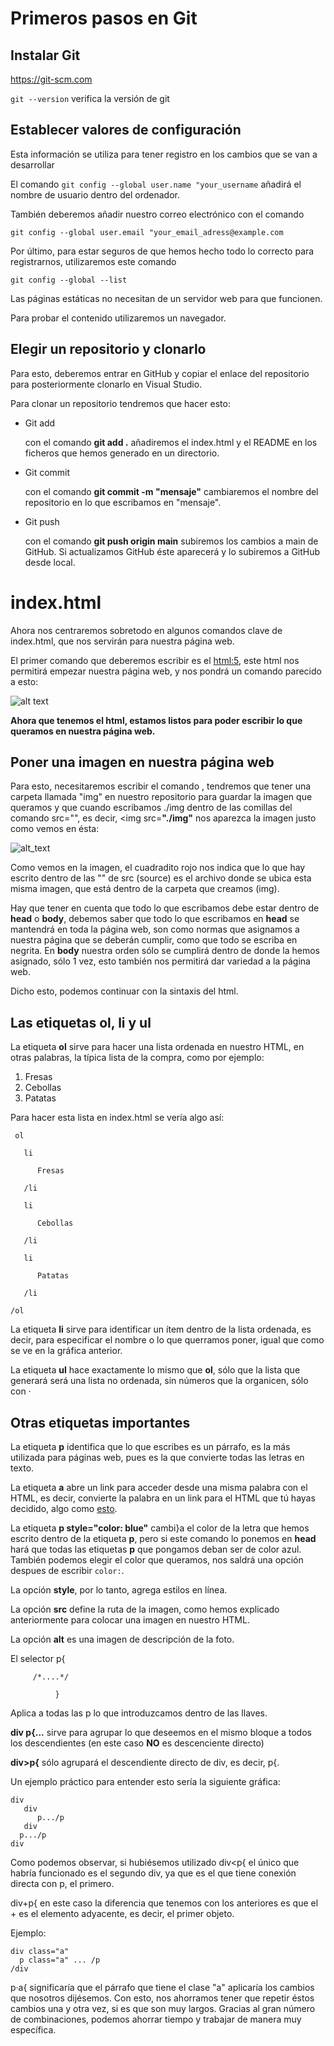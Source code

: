 # Primeros pasos en Git

   ## Instalar Git
  
  https://git-scm.com
  
  `git --version` verifica la versión de git
  
   ## Establecer valores de configuración

   Esta información se utiliza para tener registro en los cambios que se van a desarrollar
   
   El comando `git config --global user.name "your_username` añadirá el nombre de usuario dentro del ordenador.
   
   También deberemos añadir nuestro correo electrónico con el comando 
   
   `git config --global user.email "your_email_adress@example.com`
   
   Por último, para estar seguros de que hemos hecho todo lo correcto para registrarnos, utilizaremos este comando
   
   `git config --global --list`
   
Las páginas estáticas no necesitan de un servidor web para que funcionen.

Para probar el contenido utilizaremos un navegador.

   ## Elegir un repositorio y clonarlo

  Para esto, deberemos entrar en GitHub y copiar el enlace del repositorio para posteriormente clonarlo en Visual Studio.
  
Para clonar un repositorio tendremos que hacer esto:

- Git add

   con el comando **git add .** añadiremos el index.html y el README en los ficheros que hemos generado en un directorio.
   
- Git commit

   con el comando **git commit -m "mensaje"** cambiaremos el nombre del repositorio en lo que escribamos en "mensaje".
   
- Git push

   con el comando **git push origin main** subiremos los cambios a main de GitHub. Si actualizamos GitHub éste aparecerá y lo subiremos a GitHub desde local.
   
# index.html
   
   Ahora nos centraremos sobretodo en algunos comandos clave de index.html, que nos servirán para nuestra página web.
   
   El primer comando que deberemos escribir es el <html:5>, este html nos permitirá empezar nuestra página web, y nos pondrá un comando parecido a esto:
   
   ![alt text](https://www.lluiscodina.com/wp-content/uploads/2019/05/html-5-ejemplo-de-marcado.png)

**Ahora que tenemos el html, estamos listos para poder escribir lo que queramos en nuestra página web.**

## Poner una imagen en nuestra página web

   Para esto, necesitaremos escribir el comando **<img src="" alt="">**, tendremos que tener una carpeta llamada "img" en nuestro repositorio para guardar la imagen que            queramos y que cuando escribamos ./img dentro de las comillas del comando src="", es decir, <img src=**"./img"** nos aparezca la imagen justo como vemos en ésta:

![alt_text](https://aws1.discourse-cdn.com/netlify/original/2X/2/287e2276b7ace367624908fc72d1c1741f8660e4.png)

   Como vemos en la imagen, el cuadradito rojo nos indica que lo que hay escrito dentro de las "" de src (source) es el archivo donde se ubica esta misma imagen, que está          dentro de la carpeta que creamos (img).

   Hay que tener en cuenta que todo lo que escribamos debe estar dentro de **head** o **body**, debemos saber que todo lo que escribamos en **head**    se mantendrá en toda la página web, son como normas que asignamos a nuestra página que se deberán cumplir, como que todo se escriba en negrita. En **body** nuestra    orden sólo se cumplirá dentro de donde la hemos asignado, sólo 1 vez, esto también nos permitirá dar variedad a la página web.

   Dicho esto, podemos continuar con la sintaxis del html.

## Las etiquetas ol, li y ul
  
  La etiqueta **ol** sirve para hacer una lista ordenada en nuestro HTML, en otras palabras, la típica lista de la compra, como por ejemplo:
  
   1. Fresas
   2. Cebollas
   3. Patatas
  
  Para hacer esta lista en index.html se vería algo así:
  
  ```
   ol
   
     li
     
        Fresas
        
     /li
     
     li
        
        Cebollas
        
     /li
     
     li
     
        Patatas
     
     /li
     
  /ol
  ```
  
  La etiqueta **li** sirve para identificar un ítem dentro de la lista ordenada, es decir, para especificar el nombre o lo que querramos poner, igual que como se ve en la gráfica     anterior.
  
  La etiqueta **ul** hace exactamente lo mismo que **ol**, sólo que la lista que generará será una lista no ordenada, sin números que la organicen, sólo con · 
  
## Otras etiquetas importantes

 La etiqueta **p** identifica que lo que escribes es un párrafo, es la más utilizada para páginas web, pues es la que convierte todas las letras en texto.
 
 La etiqueta **a** abre un link para acceder desde una misma palabra con el HTML, es decir, convierte la palabra en un link para el HTML que tú hayas decidido, algo como [esto](https://www.google.com/).
 
 La etiqueta **p style="color: blue"** cambi}a el color de la letra que hemos escrito dentro de la etiqueta **p**, pero si este comando lo ponemos en **head** hará que todas las etiquetas **p** que pongamos deban ser de color azul. También podemos elegir el color que queramos, nos saldrá una opción despues de escribir `color:`.
 
 La opción **style**, por lo tanto, agrega estilos en línea.
 
 La opción **src** define la ruta de la imagen, como hemos explicado anteriormente para colocar una imagen en nuestro HTML.
 
 La opción **alt** es una imagen de descripción de la foto.


 El selector p{
         
         /*....*/
         
              }
              
 Aplica a todas las p lo que introduzcamos dentro de las llaves.
 
 **div p{...** sirve para agrupar lo que deseemos en el mismo bloque a todos los descendientes (en este caso **NO** es descenciente directo)
 
 **div>p{** sólo agrupará el descendiente directo de div, es decir, p{.
 
 Un ejemplo práctico para entender esto sería la siguiente gráfica:
 ```
 div
    div
       p.../p
    div
   p.../p
 div
```

Como podemos observar, si hubiésemos utilizado div<p{ el único que habría funcionado es el segundo div, ya que es el que tiene conexión directa con p, el primero.

div+p{ en este caso la diferencia que tenemos con los anteriores es que el + es el elemento adyacente, es decir, el primer objeto.

Ejemplo:

```
div class="a"
  p class="a" ... /p
/div
```
p·a{ significaría que el párrafo que tiene el clase "a" aplicaría los cambios que nosotros dijésemos. Con esto, nos ahorramos tener que repetir éstos cambios una y otra vez, si es que son muy largos. Gracias al gran número de combinaciones, podemos ahorrar tiempo y trabajar de manera muy específica.

 
